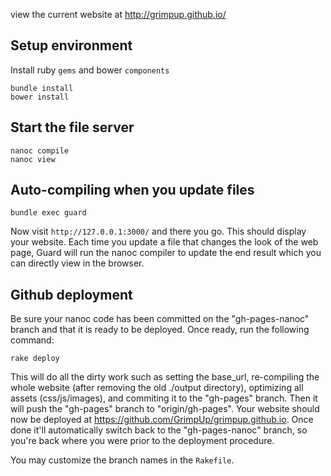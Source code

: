 view the current website at http://grimpup.github.io/

## Setup environment

Install ruby `gems` and bower `components`

    bundle install
    bower install

## Start the file server

    nanoc compile
    nanoc view

## Auto-compiling when you update files

    bundle exec guard

Now visit `http://127.0.0.1:3000/` and there you go. This should display your website. Each time you update a file that changes the look of the web page, Guard will run the nanoc compiler to update the end result which you can directly view in the browser.

## Github deployment

Be sure your nanoc code has been committed on the "gh-pages-nanoc" branch and that it is ready to be deployed. Once ready, run the following command:

    rake deploy

This will do all the dirty work such as setting the base_url, re-compiling the whole website (after removing the old ./output directory), optimizing all assets (css/js/images), and commiting it to the "gh-pages" branch. Then it will push the "gh-pages" branch to "origin/gh-pages". Your website should now be deployed at https://github.com/GrimpUp/grimpup.github.io. Once done it'll automatically switch back to the "gh-pages-nanoc" branch, so you're back where you were prior to the deployment procedure.

You may customize the branch names in the `Rakefile`.
